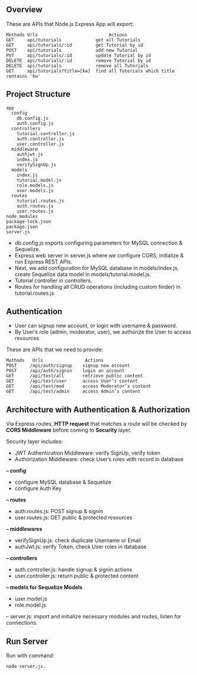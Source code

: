 ## Overview

These are APIs that Node.js Express App will export:
```
Methods	Urls	                       Actions
GET     api/tutorials             get all Tutorials
GET     api/tutorials/:id         get Tutorial by id
POST    api/tutorials             add new Tutorial
PUT     api/tutorials/:id         update Tutorial by id
DELETE  api/tutorials/:id         remove Tutorial by id
DELETE  api/tutorials             remove all Tutorials
GET     api/tutorials?title=[kw]  find all Tutorials which title contains 'kw'
```
## Project Structure
```
app
  config
    db.config.js
    auth.config.js
  controllers
    tutorial.controller.js
    auth.controller.js
    user.controller.js
  middleware
    authjwt.js
    index.js
    verifySignUp.js
  models
    index.js
    tutorial.model.js
    role.models.js
    user.models.js
  routes
    tutorial.routes.js
    auth.routes.js
    user.routes.js
node_modules
package-lock.json
package.json
server.js
```
 
- db.config.js exports configuring parameters for MySQL connection & Sequelize.
- Express web server in server.js where we configure CORS, initialize & run Express REST APIs.
- Next, we add configuration for MySQL database in models/index.js, create Sequelize data model in models/tutorial.model.js.
- Tutorial controller in controllers.
- Routes for handling all CRUD operations (including custom finder) in tutorial.routes.js

## Authentication

- User can signup new account, or login with username & password.
- By User’s role (admin, moderator, user), we authorize the User to access resources

These are APIs that we need to provide:
```
Methods   Urls	              Actions
POST     /api/auth/signup    signup new account
POST     /api/auth/signin    login an account
GET      /api/test/all       retrieve public content
GET      /api/test/user      access User’s content
GET      /api/test/mod       access Moderator’s content
GET      /api/test/admin     access Admin’s content
```

## Architecture with Authentication & Authorization

Via Express routes, **HTTP request** that matches a route will be checked by **CORS Middleware** before coming to **Security** layer.

Security layer includes:

- JWT Authentication Middleware: verify SignUp, verify token
- Authorization Middleware: check User’s roles with record in database

**– config**
- configure MySQL database & Sequelize
- configure Auth Key
  
**– routes**
- auth.routes.js: POST signup & signin
- user.routes.js: GET public & protected resources
  
**– middlewares**
- verifySignUp.js: check duplicate Username or Email
- authJwt.js: verify Token, check User roles in database
  
**– controllers**
- auth.controller.js: handle signup & signin actions
- user.controller.js: return public & protected content
  
**– models for Sequelize Models**
- user.model.js
- role.model.js

– server.js: import and initialize necessary modules and routes, listen for connections.



## Run Server
Run with command:
```
node server.js.
```

